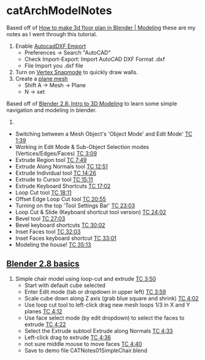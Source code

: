 # catArchModelNotes

Based off of [How to make 3d floor plan in Blender | Modeling](https://www.youtube.com/watch?v=o0k9kZwUhpo) these are my notes as I went through this tutorial.

1. Enable [AutocadDXF Emport](https://youtu.be/o0k9kZwUhpo?t=23)
    - Preferences -> Search "AutoCAD"
    - Check Import-Export: Import AutoCAD DXF Format .dxf
    - File Import you .dxf file
2. Turn on [Vertex Snapmode](https://youtu.be/o0k9kZwUhpo?t=34) to quickly draw walls.
3. Create a [plane mesh](https://youtu.be/o0k9kZwUhpo?t=46)
    - Shift A -> Mesh -> Plane
    - N -> set
    
    
Based off of [Blender 2.8: Intro to 3D Modeling](https://www.youtube.com/watch?v=CmBMcYVW9x8) to learn some simple navigation and modeling in blender.

1. []()

- Switching between a Mesh Object's 'Object Mode' and Edit Mode' [TC 1:39](https://www.youtube.com/watch?v=CmBMcYVW9x8&t=99s)
- Working in Edit Mode & Sub-Object Selection modes (Vertices/Edges/Faces) [TC 3:09](https://www.youtube.com/watch?v=CmBMcYVW9x8&t=189s)
- Extrude Region tool [TC 7:49](https://www.youtube.com/watch?v=CmBMcYVW9x8&t=469s)
- Extrude Along Normals tool [TC 12:51](https://www.youtube.com/watch?v=CmBMcYVW9x8&t=771s)
- Extrude Individual tool [TC 14:26](https://www.youtube.com/watch?v=CmBMcYVW9x8&t=866s)
- Extrude to Cursor tool [TC 15:11](https://www.youtube.com/watch?v=CmBMcYVW9x8&t=911s)
- Extrude Keyboard Shortcuts [TC 17:02](https://www.youtube.com/watch?v=CmBMcYVW9x8&t=1022s)
- Loop Cut tool [TC 18:11](https://www.youtube.com/watch?v=CmBMcYVW9x8&t=1091s)
- Offset Edge Loop Cut tool [TC 20:55](https://www.youtube.com/watch?v=CmBMcYVW9x8&t=1255s)
- Turning on the top 'Tool Settings Bar' [TC 23:03](https://www.youtube.com/watch?v=CmBMcYVW9x8&t=1383s)
- Loop Cut & Slide (Keyboard shortcut tool version) [TC 24:02](https://www.youtube.com/watch?v=CmBMcYVW9x8&t=1442s)
- Bevel tool [TC 27:03](https://www.youtube.com/watch?v=CmBMcYVW9x8&t=1623s)
- Bevel keyboard shortcuts [TC 30:02](https://www.youtube.com/watch?v=CmBMcYVW9x8&t=1802s)
- Inset Faces tool [TC 32:03](https://www.youtube.com/watch?v=CmBMcYVW9x8&t=1923s)
- Inset Faces keyboard shortcut [TC 33:01](https://www.youtube.com/watch?v=CmBMcYVW9x8&t=1981s)
- Modeling the house! [TC 35:13](https://www.youtube.com/watch?v=CmBMcYVW9x8&t=2113s)

## [Blender 2.8 basics](https://www.youtube.com/watch?v=8XyIYRW_2xk&list=PLa1F2ddGya_-UvuAqHAksYnB0qL9yWDO6)
1. Simple chair model using loop-cut and extrude [TC 3:50](https://youtu.be/2qD_tcPMhOs?list=PLa1F2ddGya_-UvuAqHAksYnB0qL9yWDO6&t=230)
    - Start with default cube selected
    - Enter Edit mode (tab or dropdown in upper left) [TC 3:59](https://youtu.be/2qD_tcPMhOs?list=PLa1F2ddGya_-UvuAqHAksYnB0qL9yWDO6&t=239)
    - Scale cube down along Z axis (grab blue square and shrink) [TC 4:02](https://youtu.be/2qD_tcPMhOs?list=PLa1F2ddGya_-UvuAqHAksYnB0qL9yWDO6&t=242)
    - Use loop cut tool to left-click drag new mesh loops 1/3 in X and Y planes [TC 4:12](https://youtu.be/2qD_tcPMhOs?list=PLa1F2ddGya_-UvuAqHAksYnB0qL9yWDO6&t=252)
    - Use face select mode (by edit dropdown) to select the faces to extrude [TC 4:22](https://youtu.be/2qD_tcPMhOs?list=PLa1F2ddGya_-UvuAqHAksYnB0qL9yWDO6&t=262)
    - Select the Extrude subtool Extrude along Normals [TC 4:33](https://youtu.be/2qD_tcPMhOs?list=PLa1F2ddGya_-UvuAqHAksYnB0qL9yWDO6&t=273)
    - Left-click drag to extrude [TC 4:36](https://youtu.be/2qD_tcPMhOs?list=PLa1F2ddGya_-UvuAqHAksYnB0qL9yWDO6&t=276)
    - not sure middle mouse to move faces [TC 4:40](https://youtu.be/2qD_tcPMhOs?list=PLa1F2ddGya_-UvuAqHAksYnB0qL9yWDO6&t=280)
    - Save to demo file CATNotes01SimpleChair.blend
    
